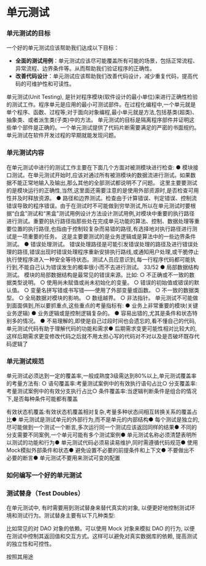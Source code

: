 # 单元测试


### 单元测试的目标

一个好的单元测试应该帮助我们达成以下目标：

- **全面的测试用例**：单元测试应该尽可能覆盖所有可能的场景，包括正常流程、异常流程、边界条件等。从而帮助我们验证程序的正确性。
- **改善代码设计**：单元测试应该帮助我们改善代码设计，减少重复代码，提高代码的可维护性和可读性。



单元测试(Unit Testing), 是针对程序模块(软件设计的最小单位)来进行正确性检验的测试工作。程序单元是应用的最小可测试部件。在过程化编程中,一个单元就是单个程序、函数、过程等;对于面向对象编程,最小单元就是方法,包括基类(超类)、抽象类、或者派生类(子类)中的方法。
单元测试的目标是隔离程序部件并证明这些单个部件是正确的。一个单元测试提供了代码片断需要满足的严密的书面规约。 单元测试在软件开发过程的早期就能发现问题。

### 单元测试内容


在单元测试中进行的测试工作主要在下面几个方面对被测模块进行检查: ● 模块接口测试。在单元测试开始时,应该对通过所有被测模块的数据流进行测试。如果数据不能正常地输入及输出,那么其他的全部测试都说明不了问题。
这里主要要测试的是模块运行的正确性,当然,这里面还需要注意的是使用外部资源时,是否检查可用性并及时释放资源。
● 路径和边界测试。检查由于计算错误、判定错误、控制流错误导致的程序错误。由于在测试时不可能做到穷举测试,所以在单元测试时要根据“白盒”测试和“黑盒”测试用例设计方法设计测试用例,对模块中重要的执行路径进行测试。重要的执行路径指那些处在完成单元功能的算法、控制、数据处理等重要位置的执行路径,也指由于控制较复杂而易错的路径,有选择地对执行路径进行测试是一项重要的任务。 这是主要要测试的是业务逻辑或是算法中的一些边界条件测试。
● 错误处理测试。 错误处理路径是可能引发错误处理的路径及进行错误处理的路径,错误出现时错误处理程序重新安排执行路线,或通知用户处理,或干脆停止执行使程序进入一种安全等待状态。测试人员应意识到,每一行程序代码都可能执行到,不能自己认为错误发生的概率很小而不去进行测试。
33/52 ● 局部数据结构测试。 模块的局部数据结构是最常见的错误来源。比如: ○ 不正确或不一致的数据类型说明。
○ 使用尚未赋值或尚未初始化的变量。
○ 错误的初始值或错误的默认值。
○ 变量名拼写错或书写错——使用了外部变量或函数。
○ 不一致的数据类型。
○ 全局数据对模块的影响。
○ 数组越界。
○ 非法指针。
单元测试不可能做到面面俱到,所以要抓重点,这些重点的考量指标有: ● 业务上非常重要的模块(关键业务逻辑) ● 业务逻辑或是控制逻辑复杂的。
● 容易出错的,尤其是条件和状态特别多的情况。
● 不易理解的,即使是自己过段时间也会遗忘的,看不懂自己的代码,单元测试代码有助于理解代码的功能和需求● 后期需求变更可能性相对比较大的,这样后期需求更变修改代码之后就不用太担心写的代码对不对以及是否破坏既存代码逻辑了

### 单元测试规范

单元测试必须达到一定的覆盖率,一般成熟度3级需达到80%以上,单元测试覆盖率的考量方法有: ○ 语句覆盖率:考量测试案例中的有效执行语句占比○ 分支覆盖率:考量测试案例中的有效分支执行占比○ 条件覆盖率:当逻辑判断条件是组合的情况下,是否每种条件可能都有覆盖

有效状态机覆盖:有效状态机覆盖相对复杂,考量多种状态间相互转换关系的覆盖占比● 单元测试是测试单元的外部行为,而不是单元的内部结构● 每个测试是独立的,尽可能做到一个测试一个断言,多次运行同一个测试应该返回同样的结果● 不同的分支需要不同案例,一个单元可能有多个测试案例● 单元测试名称必须清楚表明所以测试的功能和行为● 单元测试代码必须易读易维护,同时需遵循代码规范● 使用Mock模拟外部条件和状态● 避免设置不必要的前提条件和上下文● 不要做出不必要的断言● 单元测试不要用来测试可变的配置

### 如何编写一个好的单元测试


### 测试替身（Test Doubles）

在单元测试中, 有时需要用到测试替身来替代真实的对象, 以便更好地控制测试环境和测试行为。测试替身主要有以下几种类型:

比如常见的对 DAO 对象的依赖。可以使用 Mock 对象来模拟 DAO 的行为, 以便在测试中控制其返回值和交互方式。这样可以避免对真实数据库的依赖, 提高测试的独立性和可控性。

按照其用途